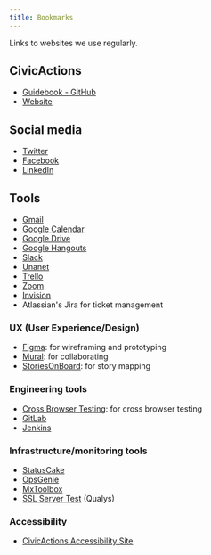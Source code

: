 ```yaml
---
title: Bookmarks
---
```


Links to websites we use regularly.

## CivicActions

-   [Guidebook - GitHub](https://github.com/CivicActions/guidebook)
-   [Website](https://civicactions.com/)

## Social media

-   [Twitter](https://twitter.com/CivicActions)
-   [Facebook](https://www.facebook.com/CivicActions/)
-   [LinkedIn](https://www.linkedin.com/company/civicactions/)

## Tools

-   [Gmail](https://mail.google.com/)
-   [Google Calendar](https://calendar.google.com)
-   [Google Drive](https://drive.google.com/drive/u/0/)
-   [Google Hangouts](https://hangouts.google.com/)
-   [Slack](https://civicactions.slack.com)
-   [Unanet](https://civicactions.unanet.biz)
-   [Trello](https://trello.com/)
-   [Zoom](https://zoom.us/)
-   [Invision](https://www.invisionapp.com/home)
-   Atlassian's Jira for ticket management

### UX (User Experience/Design)

-   [Figma](https://www.figma.com): for wireframing and prototyping
-   [Mural](https://www.https://app.mural.co/): for collaborating
-   [StoriesOnBoard](https://app.storiesonboard.com/login): for story mapping

### Engineering tools

-   [Cross Browser Testing](https://crossbrowsertesting.com): for cross browser testing
-   [GitLab](https://git.civicactions.net/)
-   [Jenkins](http://ci.civicactions.net/)

### Infrastructure/monitoring tools

-   [StatusCake](https://app.statuscake.com/YourStatus.php)
-   [OpsGenie](https://app.opsgenie.com/alert)
-   [MxToolbox](https://mxtoolbox.com/SuperTool.aspx)
-   [SSL Server Test](https://www.ssllabs.com/ssltest/) (Qualys)

### Accessibility

-   [CivicActions Accessibility Site](https://accessibility.civicactions.com/guide/tools)
